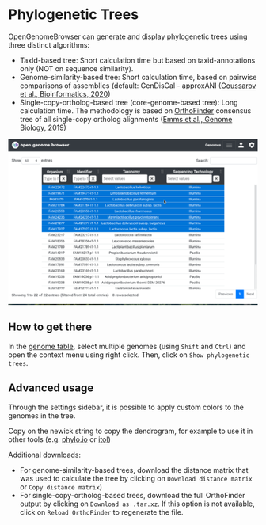 <link rel="shortcut icon" type="image/svg+xml" href="/favicon.svg">

# Phylogenetic Trees

OpenGenomeBrowser can generate and display phylogenetic trees using three distinct algorithms:

- TaxId-based tree: Short calculation time but based on taxid-annotations only (NOT on sequence similarity).
- Genome-similarity-based tree: Short calculation time, based on pairwise comparisons of assemblies (default:
  GenDisCal - approxANI ([Goussarov et al., Bioinformatics, 2020](https://pubmed.ncbi.nlm.nih.gov/31899493/))
- Single-copy-ortholog-based tree (core-genome-based tree): Long calculation time. The methodology is based on
  [OrthoFinder](https://github.com/davidemms/OrthoFinder) consensus tree of all single-copy ortholog
  alignments ([Emms et al., Genome Biology, 2019](https://genomebiology.biomedcentral.com/articles/10.1186/s13059-019-1832-y))

![trees demo](../media/trees.apng)

## How to get there

In the [genome table](https://opengenomebrowser.bioinformatics.unibe.ch/genomes), select multiple genomes (using `Shift` and `Ctrl`) and open the
context menu using right click. Then, click on `Show phylogenetic trees`.

## Advanced usage

Through the settings sidebar, it is possible to apply custom colors to the genomes in the tree.

Copy on the newick string to copy the dendrogram, for example to use it in other tools (e.g. [phylo.io](https://phylo.io/) or [itol](https://itol.embl.de/))

Additional downloads:

- For genome-similarity-based trees, download the distance matrix that was used to calculate the tree by clicking on `Download distance matrix`
  or `Copy distance matrix`)
- For single-copy-ortholog-based trees, download the full OrthoFinder output by clicking on `Download as .tar.xz`. If this option is not available,
  click on `Reload OrthoFinder` to regenerate the file.
